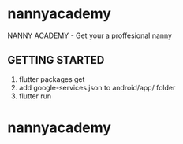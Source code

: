 # nannyacademy

NANNY ACADEMY - Get your a proffesional nanny

## GETTING STARTED
1. flutter packages get
2. add google-services.json to android/app/ folder
3. flutter run

# nannyacademy
